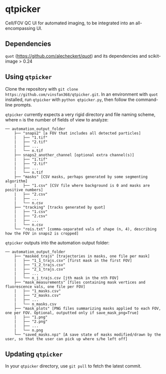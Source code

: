 # qtpicker
Cell/FOV QC UI for automated imaging, to be integrated into an all-encompassing UI.

## Dependencies
`quot` (https://github.com/alecheckert/quot) and its dependencies and scikit-image > 0.24

## Using `qtpicker`
Clone the repository with `git clone https://github.com/vinsfan368/qtpicker.git`. In an environment with `quot` installed, run `qtpicker` with `python qtpicker.py`, then follow the command-line prompts.

`qtpicker` currently expects a very rigid directory and file naming scheme, where `n` is the number of fields of view to analyze:
```
── automation_output_folder
    ├── "snaps2" [a FOV that includes all detected particles]
    |   ├── "1.tif"
    |   ├── "2.tif"
    |   ├── ...
    |   └── n.tif
    ├── snaps2_another_channel [optional extra channel(s)]
    |   ├── "1.tif"
    |   ├── "2.tif"
    |   ├── ...
    |   └── n.tif 
    ├── "masks" [CSV masks, perhaps generated by some segmenting algorithm]
    |   ├── "1.csv" [CSV file where background is 0 and masks are positive numbers]
    |   ├── "2.csv"
    |   ├── ...
    |   └── n.csv
    ├── "tracking" [tracks generated by quot]
    |   ├── "1.csv"
    |   ├── "2.csv"
    |   ├── ...
    |   └── n.csv
    └── "rois.txt" [comma-separated vals of shape (n, 4), describing how the FOV in snaps2 is cropped] 
```

`qtpicker` outputs into the automation output folder:
```
── automation_output_folder
    ├── "masked_trajs" [trajectories in masks, one file per mask]
    |   ├── "1_1_trajs.csv" [first mask in the first FOV]
    |   ├── "1_2_trajs.csv"
    |   ├── "2_1_trajs.csv" 
    |   ├── ...
    |   └── n_j_trajs.csv [jth mask in the nth FOV]
    ├── "mask_measurements" [files containing mask vertices and fluorescence vals, one file per FOV]
    |   ├── "1_masks.csv"
    |   ├── "2_masks.csv"
    |   ├── ...
    |   └── n_masks.csv
    ├── "mask_plots" [PNG files summarizing masks applied to each FOV, one per FOV. Optional, outputted only if save_mask_png=True]
    |   ├── "1.png"
    |   ├── "2.png"
    |   ├── ...
    |   └── n.png
    └── "saved_masks.npz" [A save state of masks modified/drawn by the user, so that the user can pick up where s/he left off]
```

## Updating `qtpicker`
In your `qtpicker` directory, use `git pull` to fetch the latest commit.
